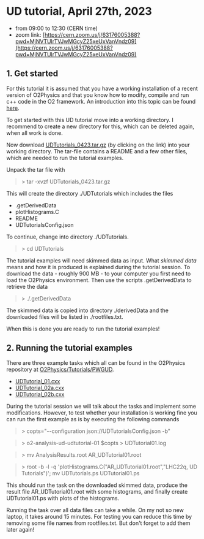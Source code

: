 # UD tutorial, April 27th, 2023
 - from 09:00 to 12:30 (CERN time)
 - zoom link: [https://cern.zoom.us/j/63176005388?pwd=MjNVTUlrTVJwMGcyZ25xeUxVanVndz09](https://cern.zoom.us/j/63176005388?pwd=MjNVTUlrTVJwMGcyZ25xeUxVanVndz09)

## 1. Get started

For this tutorial it is assumed that you have a working installation of a recent version of O2Physics and that you know how to modify, compile and run c++ code in the O2 framework. An introduction into this topic can be found [here](https://indico.cern.ch/event/1267433/contributions/5359315/attachments/2629584/4547945/Git,%20GitHub%20and%20aliBuild%20intro.pdf).

To get started with this UD tutorial move into a working directory. I recommend to create a new directory for this, which can be deleted again, when all work is done.

Now download [UDTutorials_0423.tar.gz](https://cernbox.cern.ch/s/pftjWk2vTWqgtMb) (by clicking on the link) into your working directory. The tar-file contains a README and a few other files, which are needed to run the tutorial examples.

Unpack the tar file with
> \> tar -xvzf UDTutorials_0423.tar.gz

This will create the directory ./UDTutorials which includes the files

- .getDerivedData
- plotHistograms.C
- README
- UDTutorialsConfig.json

To continue, change into directory ./UDTutorials.
> \> cd UDTutorials

The tutorial examples will need skimmed data as input. What *skimmed data* means and how it is produced is explained during the tutorial session.
To download the data - roughly 900 MB - to your computer you first need to load the O2Physics environment. Then use the scripts .getDerivedData to retrieve the data

> \> ./.getDerivedData

The skimmed data is copied into directory ./derivedData and the downloaded files will be listed in ./rootfiles.txt.

When this is done you are ready to run the tutorial examples!


## 2. Running the tutorial examples

There are three example tasks which all can be found in the O2Physics repository at [O2Physics/Tutorials/PWGUD](https://github.com/AliceO2Group/O2Physics/tree/master/Tutorials/PWGUD).

- [UDTutorial_01.cxx](https://github.com/AliceO2Group/O2Physics/tree/master/Tutorials/PWGUD/UDTutorial_01.cxx)
- [UDTutorial_02a.cxx](https://github.com/AliceO2Group/O2Physics/tree/master/Tutorials/PWGUD/UDTutorial_02a.cxx)
- [UDTutorial_02b.cxx](https://github.com/AliceO2Group/O2Physics/tree/master/Tutorials/PWGUD/UDTutorial_02b.cxx)

During the tutorial session we will talk about the tasks and implement some modifications. However, to test whether your
installation is working fine you can run the first example as is by executing the following commands

> \> copts="--configuration json://UDTutorialsConfig.json -b"

> \> o2-analysis-ud-udtutorial-01 $copts > UDTutorial01.log

> \> mv AnalysisResults.root AR_UDTutorial01.root

> \> root -b -l -q 'plotHistograms.C("AR_UDTutorial01.root","LHC22q, UD Tutorials")';  mv UDTutorials.ps UDTutorial01.ps

This should run the task on the downloaded skimmed data, produce the result file AR_UDTutorial01.root with some histograms, and finally create UDTutorial01.ps with plots of the histograms.

Running the task over all data files can take a while. On my not so new laptop, it takes around 15 minutes. For testing you can reduce this time by removing some file names from rootfiles.txt. But don't forget to add them later again!
